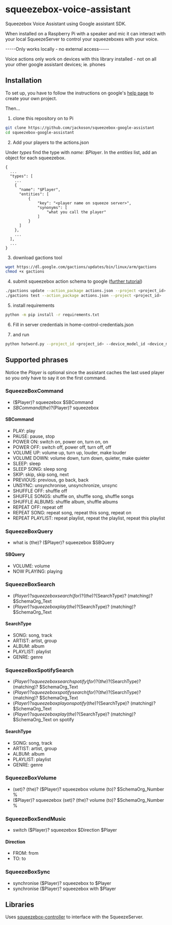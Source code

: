 # squeezebox-voice-assistant

Squeezebox Voice Assistant using Google assistant SDK.

When installed on a Raspberry Pi with a speaker and mic it can interact with your local SqueezeServer to control your squeezeboxes with your voice.

-----Only works locally - no external access-----

Voice actions only work on devices with this library installed - not on all your other google assistant devices; ie. phones

## Installation

To set up, you have to follow the instructions on google's [help page](https://developers.google.com/assistant/sdk/guides/library/python/embed/setup) to create your own project.

Then...
1) clone this repository on to Pi
```bash
git clone https://github.com/jackoson/squeezebox-google-assistant
cd squeezebox-google-assistant
```

2) Add your players to the actions.json

Under _types_ find the type with _name: $Player_. In the _entities_ list, add an object for each squeezebox.
```
{
  ...
  "types": [
    ...
    {
      "name": "$Player",
      "entities": [
          {
              "key": "<player name on squeeze server>",
              "synonyms": [
                  "what you call the player"
              ]
          }
      ]
    },
    ...
  ],
  ...
}
```

3) download gactions tool
```bash
wget https://dl.google.com/gactions/updates/bin/linux/arm/gactions
chmod +x gactions
```

4) submit squeezebox action schema to google ([further tutorial](https://developers.google.com/assistant/sdk/guides/library/python/extend/custom-actions))
```bash
./gactions update --action_package actions.json --project <project_id>
./gactions test --action_package actions.json --project <project_id>
```

5) install requirements
```bash
python -m pip install -r requirements.txt
```

6) Fill in server credentials in home-control-credentials.json


7) and run 
```bash
python hotword.py --project_id <project_id> --device_model_id <device_model_id> --home_control_credentials home-control-credentials.json
```

## Supported phrases

Notice the _Player_ is optional since the assistant caches the last used player so you only have to say it on the first command.

### SqueezeBoxCommand
 - ($Player)? squeezebox $SBCommand
 - $SBCommand (the)? ($Player)? squeezebox

#### SBCommand
 - PLAY: play
 - PAUSE: pause, stop
 - POWER ON: switch on, power on, turn on, on
 - POWER OFF: switch off, power off, turn off, off
 - VOLUME UP: volume up, turn up, louder, make louder
 - VOLUME DOWN: volume down, turn down, quieter, make quieter
 - SLEEP: sleep
 - SLEEP SONG: sleep song
 - SKIP: skip, skip song, next
 - PREVIOUS: previous, go back, back
 - UNSYNC: unsynchronise, unsynchronize, unsync
 - SHUFFLE OFF: shuffle off
 - SHUFFLE SONGS: shuffle on, shuffle song, shuffle songs
 - SHUFFLE ALBUMS: shuffle album, shuffle albums
 - REPEAT OFF: repeat off
 - REPEAT SONG: repeat song, repeat this song, repeat on
 - REPEAT PLAYLIST: repeat playlist, repeat the playlist, repeat this playlist


### SqueezeBoxQuery
 - what is (the)? ($Player)? squeezebox $SBQuery

#### SBQuery
 - VOLUME: volume
 - NOW PLAYING: playing


### SqueezeBoxSearch
 - ($Player)? squeezebox search (for)? (the)? ($SearchType)? (matching)? $SchemaOrg_Text
 - ($Player)? squeezebox play (the)? ($SearchType)? (matching)? $SchemaOrg_Text

#### SearchType
 - SONG: song, track
 - ARTIST: artist, group
 - ALBUM: album
 - PLAYLIST: playlist
 - GENRE: genre


### SqueezeBoxSpotifySearch
 - ($Player)? squeezebox search spotify (for)? (the)? ($SearchType)? (matching)? $SchemaOrg_Text
 - ($Player)? squeezebox spotify search (for)? (the)? ($SearchType)? (matching)? $SchemaOrg_Text
 - ($Player)? squeezebox play on spotify (the)? ($SearchType)? (matching)? $SchemaOrg_Text
 - ($Player)? squeezebox play (the)? ($SearchType)? (matching)? $SchemaOrg_Text on spotify

#### SearchType
 - SONG: song, track
 - ARTIST: artist, group
 - ALBUM: album
 - PLAYLIST: playlist
 - GENRE: genre


### SqueezeBoxVolume
 - (set)? (the)? ($Player)? squeezebox volume (to)? $SchemaOrg_Number %
 - ($Player)? squeezebox (set)? (the)? volume (to)? $SchemaOrg_Number %


### SqueezeBoxSendMusic
 - switch ($Player)? squeezebox $Direction $Player

#### Direction
 - FROM: from
 - TO: to


### SqueezeBoxSync
 - synchronise ($Player)? squeezebox to $Player
 - synchronise ($Player)? squeezebox with $Player

## Libraries

Uses [squeezebox-controller](https://github.com/jackoson/squeezebox-controller) to interface with the SqueezeServer.

